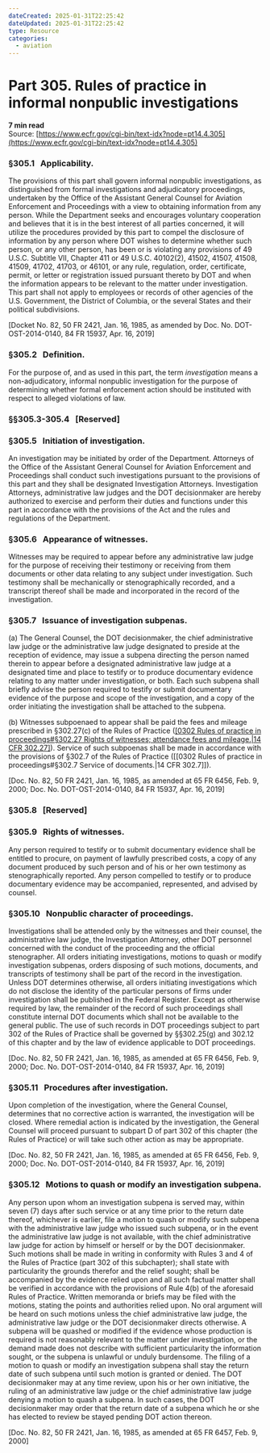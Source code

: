 ```yaml
---
dateCreated: 2025-01-31T22:25:42
dateUpdated: 2025-01-31T22:25:42
type: Resource
categories:
  - aviation
---
```


# Part 305. Rules of practice in informal nonpublic investigations
**7 min read**  
Source: [https://www.ecfr.gov/cgi-bin/text-idx?node=pt14.4.305](https://www.ecfr.gov/cgi-bin/text-idx?node=pt14.4.305)

<div>

### §305.1   Applicability.

The provisions of this part shall govern informal nonpublic investigations, as distinguished from formal investigations and adjudicatory proceedings, undertaken by the Office of the Assistant General Counsel for Aviation Enforcement and Proceedings with a view to obtaining information from any person. While the Department seeks and encourages voluntary cooperation and believes that it is in the best interest of all parties concerned, it will utilize the procedures provided by this part to compel the disclosure of information by any person where DOT wishes to determine whether such person, or any other person, has been or is violating any provisions of 49 U.S.C. Subtitle VII, Chapter 411 or 49 U.S.C. 40102(2), 41502, 41507, 41508, 41509, 41702, 41703, or 46101, or any rule, regulation, order, certificate, permit, or letter or registration issued pursuant thereto by DOT and when the information appears to be relevant to the matter under investigation. This part shall not apply to employees or records of other agencies of the U.S. Government, the District of Columbia, or the several States and their political subdivisions.

\[Docket No. 82, 50 FR 2421, Jan. 16, 1985, as amended by Doc. No. DOT-OST-2014-0140, 84 FR 15937, Apr. 16, 2019\]

### §305.2   Definition.

For the purpose of, and as used in this part, the term *investigation* means a non-adjudicatory, informal nonpublic investigation for the purpose of determining whether formal enforcement action should be instituted with respect to alleged violations of law.

### §§305.3-305.4   \[Reserved\]

### §305.5   Initiation of investigation.

An investigation may be initiated by order of the Department. Attorneys of the Office of the Assistant General Counsel for Aviation Enforcement and Proceedings shall conduct such investigations pursuant to the provisions of this part and they shall be designated Investigation Attorneys. Investigation Attorneys, administrative law judges and the DOT decisionmaker are hereby authorized to exercise and perform their duties and functions under this part in accordance with the provisions of the Act and the rules and regulations of the Department.

### §305.6   Appearance of witnesses.

Witnesses may be required to appear before any administrative law judge for the purpose of receiving their testimony or receiving from them documents or other data relating to any subject under investigation. Such testimony shall be mechanically or stenographically recorded, and a transcript thereof shall be made and incorporated in the record of the investigation.

### §305.7   Issuance of investigation subpenas.

\(a\) The General Counsel, the DOT decisionmaker, the chief administrative law judge or the administrative law judge designated to preside at the reception of evidence, may issue a subpena directing the person named therein to appear before a designated administrative law judge at a designated time and place to testify or to produce documentary evidence relating to any matter under investigation, or both. Each such subpena shall briefly advise the person required to testify or submit documentary evidence of the purpose and scope of the investigation, and a copy of the order initiating the investigation shall be attached to the subpena.

\(b\) Witnesses subpoenaed to appear shall be paid the fees and mileage prescribed in §302.27(c) of the Rules of Practice ([[0302 Rules of practice in proceedings#§302.27   Rights of witnesses; attendance fees and mileage.|14 CFR 302.27]](c)). Service of such subpoenas shall be made in accordance with the provisions of §302.7 of the Rules of Practice ([[0302 Rules of practice in proceedings#§302.7   Service of documents.|14 CFR 302.7]]).

\[Doc. No. 82, 50 FR 2421, Jan. 16, 1985, as amended at 65 FR 6456, Feb. 9, 2000; Doc. No. DOT-OST-2014-0140, 84 FR 15937, Apr. 16, 2019\]

### §305.8   \[Reserved\]

### §305.9   Rights of witnesses.

Any person required to testify or to submit documentary evidence shall be entitled to procure, on payment of lawfully prescribed costs, a copy of any document produced by such person and of his or her own testimony as stenographically reported. Any person compelled to testify or to produce documentary evidence may be accompanied, represented, and advised by counsel.

### §305.10   Nonpublic character of proceedings.

Investigations shall be attended only by the witnesses and their counsel, the administrative law judge, the Investigation Attorney, other DOT personnel concerned with the conduct of the proceeding and the official stenographer. All orders initiating investigations, motions to quash or modify investigation subpenas, orders disposing of such motions, documents, and transcripts of testimony shall be part of the record in the investigation. Unless DOT determines otherwise, all orders initiating investigations which do not disclose the identity of the particular persons of firms under investigation shall be published in the Federal Register. Except as otherwise required by law, the remainder of the record of such proceedings shall constitute internal DOT documents which shall not be available to the general public. The use of such records in DOT proceedings subject to part 302 of the Rules of Practice shall be governed by §§302.25(g) and 302.12 of this chapter and by the law of evidence applicable to DOT proceedings.

\[Doc. No. 82, 50 FR 2421, Jan. 16, 1985, as amended at 65 FR 6456, Feb. 9, 2000; Doc. No. DOT-OST-2014-0140, 84 FR 15937, Apr. 16, 2019\]

### §305.11   Procedures after investigation.

Upon completion of the investigation, where the General Counsel, determines that no corrective action is warranted, the investigation will be closed. Where remedial action is indicated by the investigation, the General Counsel will proceed pursuant to subpart D of part 302 of this chapter (the Rules of Practice) or will take such other action as may be appropriate.

\[Doc. No. 82, 50 FR 2421, Jan. 16, 1985, as amended at 65 FR 6456, Feb. 9, 2000; Doc. No. DOT-OST-2014-0140, 84 FR 15937, Apr. 16, 2019\]

### §305.12   Motions to quash or modify an investigation subpena.

Any person upon whom an investigation subpena is served may, within seven (7) days after such service or at any time prior to the return date thereof, whichever is earlier, file a motion to quash or modify such subpena with the administrative law judge who issued such subpena, or in the event the administrative law judge is not available, with the chief administrative law judge for action by himself or herself or by the DOT decisionmaker. Such motions shall be made in writing in conformity with Rules 3 and 4 of the Rules of Practice (part 302 of this subchapter); shall state with particularity the grounds therefor and the relief sought; shall be accompanied by the evidence relied upon and all such factual matter shall be verified in accordance with the provisions of Rule 4(b) of the aforesaid Rules of Practice. Written memoranda or briefs may be filed with the motions, stating the points and authorities relied upon. No oral argument will be heard on such motions unless the chief administrative law judge, the administrative law judge or the DOT decisionmaker directs otherwise. A subpena will be quashed or modified if the evidence whose production is required is not reasonably relevant to the matter under investigation, or the demand made does not describe with sufficient particularity the information sought, or the subpena is unlawful or unduly burdensome. The filing of a motion to quash or modify an investigation subpena shall stay the return date of such subpena until such motion is granted or denied. The DOT decisionmaker may at any time review, upon his or her own initiative, the ruling of an administrative law judge or the chief administrative law judge denying a motion to quash a subpena. In such cases, the DOT decisionmaker may order that the return date of a subpena which he or she has elected to review be stayed pending DOT action thereon.

\[Doc. No. 82, 50 FR 2421, Jan. 16, 1985, as amended at 65 FR 6457, Feb. 9, 2000\]

</div>